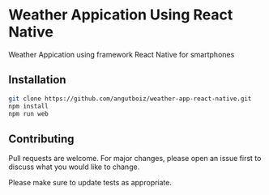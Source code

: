 # Weather Appication Using React Native

Weather Appication using framework React Native for smartphones

## Installation

```bash
git clone https://github.com/angutboiz/weather-app-react-native.git
npm install
npm run web
```

## Contributing

Pull requests are welcome. For major changes, please open an issue first
to discuss what you would like to change.

Please make sure to update tests as appropriate.
